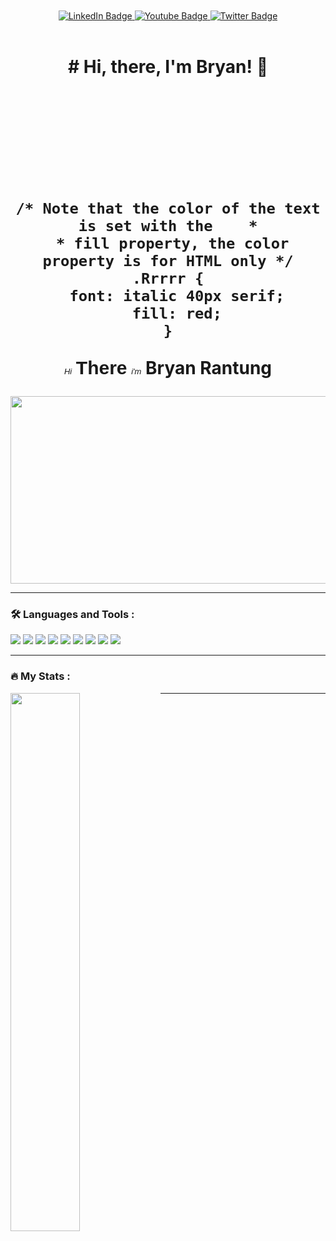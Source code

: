 <div id="header" align="center">
 <img src="https://media.giphy.com/media/vzO0Vc8b2VBLi/giphy.gif" style="width:70%;height:0;padding-bottom:75%;position:relative;"/>
  <div id="badges">
    <a href="your-linkedin-URL">
      <img src="https://img.shields.io/badge/LinkedIn-blue?style=for-the-badge&logo=linkedin&logoColor=white" alt="LinkedIn Badge"/>
    </a>
    <a href="your-youtube-URL">
      <img src="https://img.shields.io/badge/YouTube-red?style=for-the-badge&logo=youtube&logoColor=white" alt="Youtube Badge"/>
    </a>
    <a href="your-twitter-URL">
      <img src="https://img.shields.io/badge/Twitter-blue?style=for-the-badge&logo=twitter&logoColor=white" alt="Twitter Badge"/>
    </a>
  </div>
  <br>
  <h1>
   # Hi, there, I'm Bryan! 👋
    <svg viewBox="0 0 240 80" xmlns="http://www.w3.org/2000/svg">
  <style>
    .small {
      font: italic 13px sans-serif;
    }
    .heavy {
      font: bold 30px sans-serif;
    }

    /* Note that the color of the text is set with the    *
     * fill property, the color property is for HTML only */
    .Rrrrr {
      font: italic 40px serif;
      fill: red;
    }
  </style>

  <text x="20" y="35" class="small">Hi</text>
  <text x="40" y="35" class="heavy">There</text>
  <text x="50" y="50" class="small">i'm</text>
  <text x="65" y="55" class="Rrrrr">Bryan Rantung</text>
</svg>
  </h1>
</div>
<div align="center">
  <img src="https://media.giphy.com/media/dWesBcTLavkZuG35MI/giphy.gif" width="600" height="300"/>
</div>

---

### :hammer_and_wrench: Languages and Tools :
<div>
  <img src="https://img.shields.io/badge/php-%23777BB4.svg?&style=for-the-badge&logo=php&logoColor=white"/>
  <img src="https://img.shields.io/badge/html5%20-%23E34F26.svg?&style=for-the-badge&logo=html5&logoColor=white"/>
  <img src="https://img.shields.io/badge/kotlin-%230095D5.svg?&style=for-the-badge&logo=kotlin&logoColor=white"/>
  <img src="https://img.shields.io/badge/css3%20-%231572B6.svg?&style=for-the-badge&logo=css3&logoColor=white"/>
  <img src="https://img.shields.io/badge/javascript%20-%23323330.svg?&style=for-the-badge&logo=javascript&logoColor=%23F7DF1E"/>
  <img src="https://img.shields.io/badge/node.js%20-%2343853D.svg?&style=for-the-badge&logo=node.js&logoColor=white"/>
  <img src="https://img.shields.io/badge/laravel%20-%23FF2D20.svg?&style=for-the-badge&logo=laravel&logoColor=white"/>
  <img src="https://img.shields.io/badge/express.js%20-%23404d59.svg?&style=for-the-badge"/>
  <img src="https://img.shields.io/badge/jquery%20-%230769AD.svg?&style=for-the-badge&logo=jquery&logoColor=white"/>
</div>

---

### :fire: My Stats :
<img align="left" width="47%" src="https://github-readme-stats.vercel.app/api?username=BryanRJR&show_icons=true&theme=radical"/>

---
<!-- BLOG-POST-LIST:START -->
<!-- BLOG-POST-LIST:END -->
